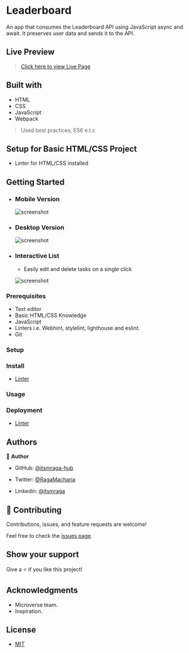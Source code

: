 # Leaderboard
An app that consumes the Leaderboard API using JavaScript async and await. It preserves user data and sends it to the API.

## Live Preview

> [Click here to view Live Page]()

## Built with

- HTML
- CSS
- JavaScript
- Webpack

> Used best practices, ES6 e.t.c

## Setup for Basic HTML/CSS Project

- Linter for HTML/CSS installed

## Getting Started

- ### Mobile Version

  ![screenshot](./src/assets/)

- ### Desktop Version

  ![screenshot](./src/assets/)

- ### Interactive List

  - Easily edit and delete tasks on a single click

  ![screenshot](./src/assets/)

### Prerequisites

- Text editor
- Basic HTML/CSS Knowledge
- JavaScript
- Linters i.e. Webhint, stylelint, lighthouse and eslint.
- Git

### Setup

### Install

- [Linter](https://github.com/microverseinc/linters-config/tree/master/html-css_js)

### Usage

### Deployment

- [Linter](https://github.com/microverseinc/linters-config/tree/master/html-css_js)

## Authors

👤 **Author**

- GitHub: [@itsmraga-hub](https://github.com/itsmraga-hub)

- Twitter: [@RagaMacharia](https://twitter.com/RagaMacharia)

- Linkedin: [@itsmraga](https://www.linkedin.com/in/itsmraga/)

## 🤝 Contributing

Contributions, issues, and feature requests are welcome!

Feel free to check the [issues page](../../issues/).

## Show your support

Give a ⭐️ if you like this project!

## Acknowledgments

- Microverse team.
- Inspiration.

## License

- [MIT](https://github.com/itsmraga-hub/Leaderboard/blob/master/LICENSE)
